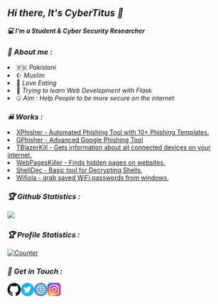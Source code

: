<h2><b><i>Hi there, It's CyberTitus 👋</i></b></h2>
<b><i>💻 I'm a  Student & Cyber Security Researcher</i></b>

<h3><b><i>🤠 About me :</i></b></h3>
<li> 🇵🇰 <i>Pakistani</i></li>
<li> ☪︎ <i>Muslim</i></li>
<li> 🍕 <i>Love Eating</i></li>
<li> 🐍 <i>Trying to learn Web Development with Flask</i></li>
<li> 🤐 <i>Aim : Help People to be more secure on the internet</i></li>

<h3><b><i>☠ Works :</i></b></h3>
<li> <a href="https://github.com/CyberTitus/XPhisher">XPhisher - Automated Phishing Tool with 10+ Phishing Templates.</a>
<li> <a href="https://github.com/CyberTitus/GPhisher">GPhisher - Advanced Google Phishing Tool</a>
<li> <a href="https://github.com/CyberTitus/TBlazerKill">TBlazerKill - Gets information about all connected devices on your internet.</a>
<li> <a href="https://github.com/CyberTitus/WebPagesKiller">WebPagesKiller - Finds hidden pages on websites. </a>
<li> <a href="https://github.com/CyberTitus/ShellDec">ShellDec - Basic tool for Decrypting Shells.</a>
<li> <a href="https://github.com/CyberTitus/Wifiola">Wifiola - grab saved WiFi passwords from windows.</a>

<h3><b><i>🏆 Github Statistics :</i></b></h3>
<a href="https://github.com/CyberTitus"><img width=550 src="https://github-profile-trophy.vercel.app/?username=CyberTitus&theme=dracula&no-frame=true&title=Followers,Commit,Repository,Issues"/></a>

<h3><b><i>🏆 Profile Statistics :</i></b></h3>
<a href="https://github.com/CyberTitus"><img height="25" title="Counter" src="https://komarev.com/ghpvc/?username=CyberTitus&color=blueviolet&style=flat-square"></a>

<h3><b><i>📡 Get in Touch :</i></b></h3>
<a href="https://github.com/CyberTitus"><img align="left" title="Github" alt="Github" width="30px" src="assets/github.png" /></a>
<a href="https://twitter.com/CyberTitus"><img align="left" title="Twitter" alt="Twitter" width="30px" src="assets/twitter.png" /></a>
<a href="https://cybertitus.github.io/"><img align="left" title="Website" alt="Website" width="30px" src="assets/website.png" /></a>
<a href="https://www.instagram.com/CyberTitus"><img align="left" title="Instagram" alt="Instagram" width="30px" src="assets/instagram.png" /></a>

